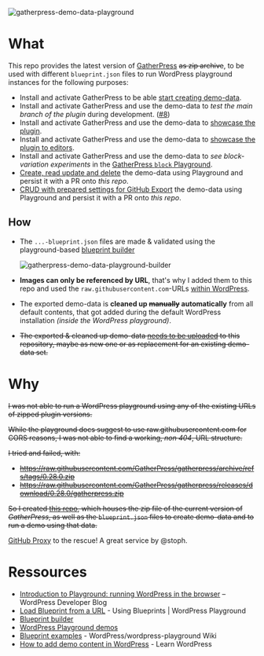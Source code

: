 ![gatherpress-demo-data-playground](https://raw.githubusercontent.com/carstingaxion/gatherpress-demo-data/main/assets/gatherpress-demo-data-playground.png)


# What

This repo provides the latest version of [GatherPress](https://github.com/GatherPress/gatherpress/releases) ~~as zip archive~~, to be used with different `blueprint.json` files to run WordPress playground instances for the following purposes:

- Install and activate GatherPress to be able [start creating demo-data](https://playground.wordpress.net/?blueprint-url=https://raw.githubusercontent.com/carstingaxion/gatherpress-demo-data/main/gatherpress-blank-install-blueprint.json).
- Install and activate GatherPress and use the demo-data to *test the main branch of the plugin* during development. ([#8](https://github.com/carstingaxion/gatherpress-demo-data/issues/8))
- Install and activate GatherPress and use the demo-data to [showcase the plugin](https://playground.wordpress.net/?blueprint-url=https://raw.githubusercontent.com/carstingaxion/gatherpress-demo-data/main/gatherpress-demo-blueprint.json).
- Install and activate GatherPress and use the demo-data to [showcase the plugin to editors](https://playground.wordpress.net/?blueprint-url=https://raw.githubusercontent.com/carstingaxion/gatherpress-demo-data/main/gatherpress-editor-demo-blueprint.json).
- Install and activate GatherPress and use the demo-data to *see block-variation experiments* in the [GatherPress `block` Playground](https://github.com/carstingaxion/gatherpress-block-playground).
- [Create, read update and delete](https://playground.wordpress.net/?blueprint-url=https://raw.githubusercontent.com/carstingaxion/gatherpress-demo-data/save-export-to-server/blueprints/gatherpress-save-export-to-server-blueprint.json) the demo-data using Playground and persist it with a PR onto *this repo*.
- [CRUD with prepared settings for GitHub Export][export-to-github] the demo-data using Playground and persist it with a PR onto *this repo*.

## How

- The `...-blueprint.json` files are made & validated using the playground-based [blueprint builder][builder]

   ![gatherpress-demo-data-playground-builder](https://raw.githubusercontent.com/carstingaxion/gatherpress-demo-data/main/assets/gatherpress-demo-data-playground-builder.png)
- **Images can only be referenced by URL**, that's why I added them to this repo and used the `raw.githubusercontent.com`-URLs [within WordPress](https://github.com/carstingaxion/gatherpress-demo-data/issues/4#issuecomment-2083850813).
- The exported demo-data is **cleaned up ~~manually~~ automatically** from all default contents, that got added during the default WordPress installation *(inside the WordPress playground)*.
- ~~The exported & cleaned up demo-data [needs to be uploaded](https://github.com/carstingaxion/gatherpress-demo-data/compare) to this repository, maybe as new one or as replacement for an existing demo-data set.~~

# Why

~~I was not able to run a WordPress playground using any of the existing URLs of zipped plugin versions.~~

~~While the playground docs suggest to use raw.githubusercontent.com for CORS reasons, I was not able to find a working, *non 404*, URL structure.~~

~~I tried and failed, with:~~

- ~~https://raw.githubusercontent.com/GatherPress/gatherpress/archive/refs/tags/0.28.0.zip~~
- ~~https://raw.githubusercontent.com/GatherPress/gatherpress/releases/download/0.28.0/gatherpress.zip~~

~~So I created [this repo](https://github.com/carstingaxion/gatherpress-demo-data), which houses the zip file of the current version of *GatherPress*, as well as the `blueprint.json` files to create demo-data and to run a demo using that data.~~

[GitHub Proxy](https://github-proxy.com/) to the rescue! A great service by @stoph.

# Ressources

- [Introduction to Playground: running WordPress in the browser](https://developer.wordpress.org/news/2024/04/05/introduction-to-playground-running-wordpress-in-the-browser/) – WordPress Developer Blog
- [Load Blueprint from a URL](https://wordpress.github.io/wordpress-playground/blueprints-api/using-blueprints/#load-blueprint-from-a-url) - Using Blueprints | WordPress Playground
- [Blueprint builder](https://playground.wordpress.net/builder/builder.html)
- [WordPress Playground demos](https://playground.wordpress.net/demos/index.html)
- [Blueprint examples](https://github.com/WordPress/wordpress-playground/wiki/Blueprint-examples) - WordPress/wordpress-playground Wiki
- [How to add demo content in WordPress](https://learn.wordpress.org/lesson-plan/how-to-add-demo-content-in-wordpress/) - Learn WordPress


[builder]: https://playground.wordpress.net/builder/builder.html?blueprint-url=https://raw.githubusercontent.com/carstingaxion/gatherpress-demo-data/save-export-to-server/blueprints/gatherpress-save-export-to-server-blueprint.json


[export-to-github]: https://playground.wordpress.net/?blueprint-url=https://raw.githubusercontent.com/carstingaxion/gatherpress-demo-data/save-export-to-server/blueprints/gatherpress-save-export-to-server-blueprint.json&gh-ensure-auth=yes&ghexport-repo-url=https://github.com/carstingaxion/gatherpress-demo-data&ghexport-pr-action=create&ghexport-playground-root=/wordpress/wp-content/uploads&ghexport-repo-root=/&ghexport-path=.&ghexport-content-type=custom-paths&ghexport-commit-message=Changes%20from%20Playground&ghexport-allow-include-zip=no